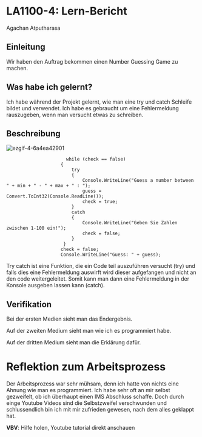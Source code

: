 # LA1100-4: Lern-Bericht
Agachan Atputharasa

## Einleitung

Wir haben den Auftrag bekommen einen Number Guessing Game zu machen.

## Was habe ich gelernt?

Ich habe während der Projekt gelernt, wie man eine try und catch Schleife bildet und verwendet. Ich habe es gebraucht um eine Fehlermeldung rauszugeben, wenn man versucht etwas zu schreiben.


## Beschreibung

![ezgif-4-6a4ea42901](https://user-images.githubusercontent.com/110893260/189848907-f44b22e7-8e78-4211-a6b2-bf6755258d74.gif)
```Csharp
                      while (check == false)
                    {
                        try
                        {
                            Console.WriteLine("Guess a number between " + min + " - " + max + " : ");
                            guess = Convert.ToInt32(Console.ReadLine());
                            check = true;
                        }
                        catch
                        {
                            Console.WriteLine("Geben Sie Zahlen zwischen 1-100 ein!");
                            check = false;
                        }
                     }
                    check = false;
                    Console.WriteLine("Guess: " + guess);
 ```                       
Try catch ist eine Funktion, die ein Code teil auszuführen versucht (try) und falls dies eine Fehlermeldung auswirft wird dieser aufgefangen und nicht an den code weitergeleitet. Somit kann man dann eine Fehlermeldung in der Konsole ausgeben lassen kann (catch).

## Verifikation

Bei der ersten Medien sieht man das Endergebnis.

Auf der zweiten Medium sieht man wie ich es programmiert habe.

Auf der dritten Medium sieht man die Erklärung dafür.

# Reflektion zum Arbeitsprozess

Der Arbeitsprozess war sehr mühsam, denn ich hatte von nichts eine Ahnung wie man es programmiert. Ich habe sehr oft an mir selbst gezweifelt, ob ich überhaupt einen IMS Abschluss schaffe. Doch durch einge Youtube Videos sind die Selbstzweifel verschwunden und schlussendlich bin ich mit mir zufrieden gewesen, nach dem alles geklappt hat.

**VBV**: Hilfe holen, Youtube tutorial direkt anschauen
